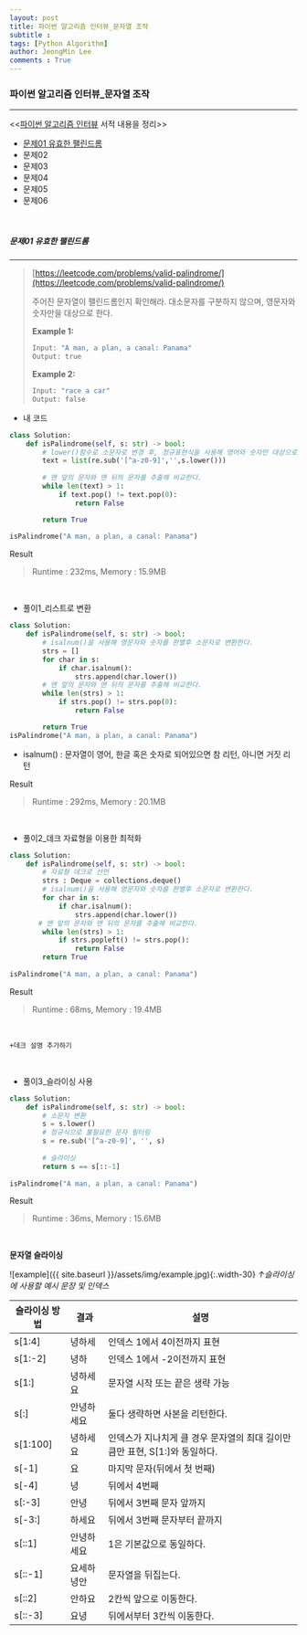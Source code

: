 ```yaml
---
layout: post
title: 파이썬 알고리즘 인터뷰_문자열 조작
subtitle : 
tags: [Python Algorithm]
author: JeongMin Lee
comments : True
---
```


### 파이썬 알고리즘 인터뷰_문자열 조작

-----

<<[파이썬 알고리즘 인터뷰](https://book.naver.com/bookdb/book_detail.nhn?bid=16406247) 서적 내용을 정리>>

* [문제01 유효한 팰린드롬](#문제01-유효한-팰린드롬 )
* 문제02
* 문제03 
* 문제04
* 문제05
* 문제06

<br/>

##### 문제01 유효한 팰린드롬 

-----

> [https://leetcode.com/problems/valid-palindrome/](https://leetcode.com/problems/valid-palindrome/)
>
> 주어진 문자열이 팰린드롬인지 확인해라. 대소문자를 구분하지 않으며, 영문자와 숫자만을 대상으로 한다.
>
> **Example 1:**
>
> ```python
> Input: "A man, a plan, a canal: Panama"
> Output: true
> ```
>
> **Example 2:**
>
> ```python
> Input: "race a car"
> Output: false
> ```

* 내 코드

```python
class Solution:
    def isPalindrome(self, s: str) -> bool:
        # lower()함수로 소문자로 변경 후, 정규표현식을 사용해 영어와 숫자만 대상으로 한다.
        text = list(re.sub('[^a-z0-9]','',s.lower()))
        
		# 맨 앞의 문자와 맨 뒤의 문자를 추출해 비교한다.
        while len(text) > 1:
            if text.pop() != text.pop(0):
                return False

        return True
    
isPalindrome("A man, a plan, a canal: Panama")
```

Result

>  Runtime : 232ms, Memory : 15.9MB

<br>

* 풀이1_리스트로 변환

```python
class Solution:
    def isPalindrome(self, s: str) -> bool:
        # isalnum()을 사용해 영문자와 숫자를 판별후 소문자로 변환한다.
        strs = []
        for char in s:
            if char.isalnum():
                strs.append(char.lower())
		# 맨 앞의 문자와 맨 뒤의 문자를 추출해 비교한다.
        while len(strs) > 1:
            if strs.pop() != strs.pop(0):
                return False

        return True
isPalindrome("A man, a plan, a canal: Panama")
```

- isalnum() : 문자열이 영어, 한글 혹은 숫자로 되어있으면 참 리턴, 아니면 거짓 리턴

Result

>  Runtime : 292ms, Memory : 20.1MB

<br>

* 풀이2_데크 자료형을 이용한 최적화

```python
class Solution:
    def isPalindrome(self, s: str) -> bool:
        # 자료형 데크로 선언
        strs : Deque = collections.deque()
        # isalnum()을 사용해 영문자와 숫자를 판별후 소문자로 변환한다.
        for char in s:
            if char.isalnum():
                strs.append(char.lower())
       # 맨 앞의 문자와 맨 뒤의 문자를 추출해 비교한다.
        while len(strs) > 1:
            if strs.popleft() != strs.pop():
                return False
        return True
    
isPalindrome("A man, a plan, a canal: Panama")
```

Result

>  Runtime : 68ms, Memory : 19.4MB

<br>

`+데크 설명 추가하기`

<br>

* 풀이3_슬라이싱 사용

```python
class Solution:
    def isPalindrome(self, s: str) -> bool:
        # 소문자 변환
        s = s.lower()
        # 정규식으로 불필요한 문자 필터링
        s = re.sub('[^a-z0-9]', '', s)
        
        # 슬라이싱
        return s == s[::-1]
    
isPalindrome("A man, a plan, a canal: Panama")
```

Result

>  Runtime : 36ms, Memory : 15.6MB

<br>

**문자열 슬라이싱**

![example]({{ site.baseurl }}/assets/img/example.jpg){:.width-30}
*↑슬라이싱에 사용할 예시 문장 및 인덱스*

| 슬라이싱 방법 | 결과       | 설명                                                         |
| ------------- | ---------- | ------------------------------------------------------------ |
| s[1:4]        | 녕하세     | 인덱스 1에서 4이전까지 표현                                  |
| s[1:-2]       | 녕하       | 인덱스 1에서 -2이전까지 표현                                 |
| s[1:]         | 녕하세요   | 문자열 시작 또는 끝은 생략 가능                              |
| s[:]          | 안녕하세요 | 둘다 생략하면 사본을 리턴한다.                               |
| s[1:100]      | 녕하세요   | 인덱스가 지나치게 클 경우 문자열의 최대 길이만큼만 표현, S[1:]와 동일하다. |
| s[-1]         | 요         | 마지막 문자(뒤에서 첫 번째)                                  |
| s[-4]         | 녕         | 뒤에서 4번째                                                 |
| s[:-3]        | 안녕       | 뒤에서 3번째 문자 앞까지                                     |
| s[-3:]        | 하세요     | 뒤에서 3번째 문자부터 끝까지                                 |
| s[::1]        | 안녕하세요 | 1은 기본값으로 동일하다.                                     |
| s[::-1]       | 요세하녕안 | 문자열을 뒤집는다.                                           |
| s[::2]        | 안하요     | 2칸씩 앞으로 이동한다.                                       |
| s[::-3]       | 요녕       | 뒤에서부터 3칸씩 이동한다.                                   |

